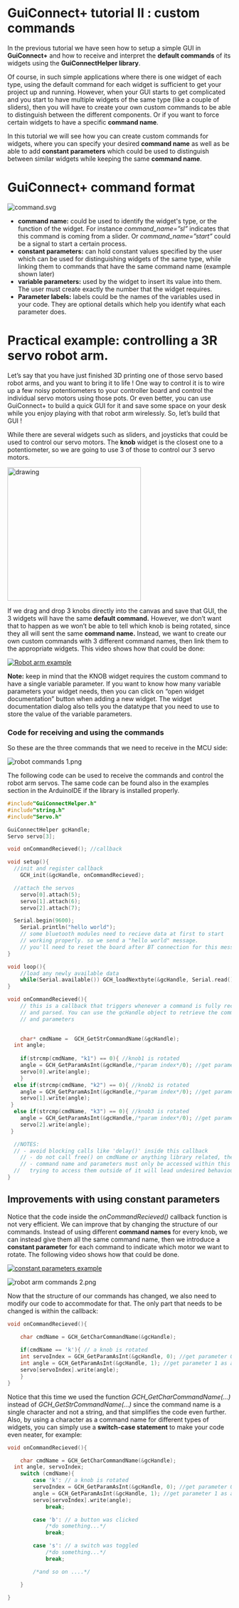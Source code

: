 # GuiConnect+ tutorial II : custom commands

In the previous tutorial we have seen how to setup a simple GUI in **GuiConnect+** and how to receive and interpret the **default commands** of its widgets using the **GuiConnectHelper library**.

Of course, in such simple applications where there is one widget of each type, using the default command for each widget is sufficient to get your project up and running. However, when your GUI starts to get complicated and you start to have multiple widgets of the same type (like a couple of sliders), then you will have to create your own custom commands to be able to distinguish between the different components. Or if you want to force certain widgets to have a specific **command name**.

In this tutorial we will see how you can create custom commands for widgets, where you can specify your desired **command name** as well as be able to add **constant parameters** which could be used to distinguish between similar widgets while keeping the same **command name**.

# GuiConnect+ command format

![command.svg](assets/commands/command.svg)

- **command name:**  could be used to identify the widget's type, or the function of the widget. For instance *command_name=”sl”* indicates that this command is coming from a slider. Or  *command_name=”start”* could be a signal to start a certain process.
- **constant parameters:** can hold constant values specified by the user which can be used for distinguishing widgets of the same type, while linking them to commands that have the same command name (example shown later)
- **variable parameters:** used by the widget to insert its value into them. The user must create exactly the number that the widget requires.
- **Parameter labels:** labels could be the names of the variables used in your code. They are optional details which help you identify what each parameter does.

# Practical example: controlling a 3R servo robot arm.

Let’s say that you have just finished 3D printing one of those servo based robot arms, and you want to bring it to life ! One way to control it is to wire up a few noisy potentiometers to your controller board and control the individual servo motors using those pots. Or even better, you can use GuiConnect+ to build a quick GUI for it and save some space on your desk while you  enjoy playing with that robot arm wirelessly. So, let’s build that GUI !

While there are several widgets such as sliders, and joysticks that could be used to control our servo motors. The **knob** widget is the closest one to a potentiometer, so we are going to use 3 of those to control our 3 servo motors. 


<img src="assets/commands/knobs.jpg" alt="drawing" width="300"/>

If we drag and drop 3 knobs directly into the canvas and save that GUI, the 3 widgets will have the same **default command.**  However, we don’t want that to happen as we won’t be able to tell which knob is being rotated, since they all will sent the same **command name.** Instead, we want to create our own custom commands with 3 different command names, then link them to the appropriate widgets. This video shows how that could be done:


[![Robot arm example](http://img.youtube.com/vi/swxpUSAc8as/0.jpg)](http://www.youtube.com/watch?swxpUSAc8as "GuiConnect+: robot arm example")

**Note:** keep in mind that the KNOB widget requires the custom command to have a single variable parameter. If you want to know how many variable parameters your widget needs, then you can click on “open widget documentation” button when adding a new widget. The widget documentation dialog also tells you the datatype that you need to use to store the value of the variable parameters. 

### Code for receiving and using the commands

So these are the three commands that we need to receive in the MCU side:

![robot commands 1.png](assets/commands/robot%20commands%201.png)

The following code can be used to receive the commands and control the robot arm servos. The same code can be found also in the examples section in the ArduinoIDE if the library is installed properly.

```c
#include"GuiConnectHelper.h"
#include"string.h"
#include"Servo.h"

GuiConnectHelper gcHandle;
Servo servo[3];

void onCommandRecieved(); //callback

void setup(){
  //init and register callback
	GCH_init(&gcHandle, onCommandRecieved);

  //attach the servos
	servo[0].attach(5);
  	servo[1].attach(6);
  	servo[2].attach(7);

  Serial.begin(9600);
	Serial.println("hello world");
	// some bluetooth modules need to recieve data at first to start
	// working properly. so we send a "hello world" message.
	// you'll need to reset the board after BT connection for this message to be sent
}

void loop(){
	//load any newly available data
	while(Serial.available()) GCH_loadNextbyte(&gcHandle, Serial.read());
}

void onCommandRecieved(){
	// this is a callback that triggers whenever a command is fully recived
	// and parsed. You can use the gcHandle object to retrieve the command_name
	// and parameters

 
	char* cmdName =  GCH_GetStrCommandName(&gcHandle);
  int angle;
  
	if(strcmp(cmdName, "k1") == 0){ //knob1 is rotated
    angle = GCH_GetParamAsInt(&gcHandle,/*param index*/0); //get parameter 0 as an integer value
    servo[0].write(angle);
	}
  else if(strcmp(cmdName, "k2") == 0){ //knob2 is rotated
    angle = GCH_GetParamAsInt(&gcHandle,/*param index*/0); //get parameter 0 as an integer value
    servo[1].write(angle);
 }
  else if(strcmp(cmdName, "k3") == 0){ //knob3 is rotated
    angle = GCH_GetParamAsInt(&gcHandle,/*param index*/0); //get parameter 0 as an integer value
    servo[2].write(angle);
 }

  //NOTES:
  // - avoid blocking calls like 'delay()' inside this callback
	// - do not call free() on cmdName or anything library related, the library takes care of that.
	// - command name and parameters must only be accessed within this callback
  //   trying to access them outside of it will lead undesired behaviour
}
```

## Improvements with using constant parameters

Notice that the code inside the *onCommandRecieved()* callback function is not very efficient. We can improve that by changing the structure of our commands. Instead of using different **command names** for every knob, we can instead give them all the same command name, then we introduce a **constant parameter** for each command to indicate which motor we want to rotate.  The following video shows how that could be done.

[![constant parameters example](http://img.youtube.com/vi/S0pIVtJqQJY/0.jpg)](http://www.youtube.com/watch?S0pIVtJqQJY "GuiConnect+: constant parameters example")

![robot arm commands 2.png](assets/commands/robot%20arm%20commands%202.png)

Now that the structure of our commands has changed, we also need to modify our code to accommodate for that. The only part that needs to be changed is within the callback:

```c
void onCommandRecieved(){

	char cmdName = GCH_GetCharCommandName(&gcHandle); 
  
	if(cmdName == 'k'){ // a knob is rotated
    int servoIndex = GCH_GetParamAsInt(&gcHandle, 0); //get parameter 0 as an integer value
    int angle = GCH_GetParamAsInt(&gcHandle, 1); //get parameter 1 as an integer value
    servo[servoIndex].write(angle);
	}
}
```

Notice that this time we used the function *GCH_GetCharCommandName(…)* instead of  *GCH_GetStrCommandName(…)* since the command name is a single character and not a string, and that simplifies the code even further. Also, by using a character as a command name for different types of widgets, you can simply use a **switch-case statement**  to make your code even neater, for example:

```c
void onCommandRecieved(){

	char cmdName = GCH_GetCharCommandName(&gcHandle); 
  int angle, servoIndex;
	switch (cmdName){
		case 'k': // a knob is rotated
	    servoIndex = GCH_GetParamAsInt(&gcHandle, 0); //get parameter 0 as an integer value
	    angle = GCH_GetParamAsInt(&gcHandle, 1); //get parameter 1 as an integer value
	    servo[servoIndex].write(angle);
			break;

		case 'b': // a button was clicked
			/*do something...*/
			break;

		case 's': // a switch was toggled
			/*do something...*/
			break;

		/*and so on ....*/

	}
  
}
```